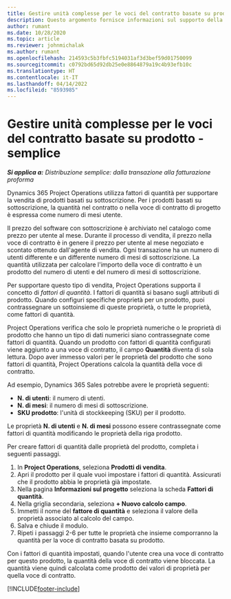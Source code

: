 ```yaml
---
title: Gestire unità complesse per le voci del contratto basate su prodotto - semplice
description: Questo argomento fornisce informazioni sul supporto della vendita di prodotti basati su abbonamento.
author: rumant
ms.date: 10/28/2020
ms.topic: article
ms.reviewer: johnmichalak
ms.author: rumant
ms.openlocfilehash: 214593c5b3fbfc5194031af3d3bef59d01750099
ms.sourcegitcommit: c0792bd65d92db25e0e8864879a19c4b93efb10c
ms.translationtype: HT
ms.contentlocale: it-IT
ms.lasthandoff: 04/14/2022
ms.locfileid: "8593985"
---
```

# <a name="manage-complex-units-for-product-based-contract-lines---lite"></a>Gestire unità complesse per le voci del contratto basate su prodotto - semplice

_**Si applica a:** Distribuzione semplice: dalla transazione alla fatturazione proforma_

Dynamics 365 Project Operations utilizza fattori di quantità per supportare la vendita di prodotti basati su sottoscrizione. Per i prodotti basati su sottoscrizione, la quantità nel contratto o nella voce di contratto di progetto è espressa come numero di mesi utente.

Il prezzo del software con sottoscrizione è archiviato nel catalogo come prezzo per utente al mese. Durante il processo di vendita, il prezzo nella voce di contratto è in genere il prezzo per utente al mese negoziato e scontato ottenuto dall'agente di vendita. Ogni transazione ha un numero di utenti differente e un differente numero di mesi di sottoscrizione. La quantità utilizzata per calcolare l'importo della voce di contratto è un prodotto del numero di utenti e del numero di mesi di sottoscrizione.

Per supportare questo tipo di vendita, Project Operations supporta il concetto di *fattori di quantità*. I fattori di quantità si basano sugli attributi di prodotto. Quando configuri specifiche proprietà per un prodotto, puoi contrassegnare un sottoinsieme di queste proprietà, o tutte le proprietà, come fattori di quantità.

Project Operations verifica che solo le proprietà numeriche o le proprietà di prodotto che hanno un tipo di dati numerici siano contrassegnate come fattori di quantità. Quando un prodotto con fattori di quantità configurati viene aggiunto a una voce di contratto, il campo **Quantità** diventa di sola lettura. Dopo aver immesso valori per le proprietà del prodotto che sono fattori di quantità, Project Operations calcola la quantità della voce di contratto.

Ad esempio, Dynamics 365 Sales potrebbe avere le proprietà seguenti:

- **N. di utenti**: il numero di utenti.
- **N. di mesi**: il numero di mesi di sottoscrizione.
- **SKU prodotto**: l'unità di stockkeeping (SKU) per il prodotto.

Le proprietà **N. di utenti** e **N. di mesi** possono essere contrassegnate come fattori di quantità modificando le proprietà della riga prodotto.

Per creare fattori di quantità dalle proprietà del prodotto, completa i seguenti passaggi.

1. In **Project Operations**, seleziona **Prodotti di vendita**.
2. Apri il prodotto per il quale vuoi impostare i fattori di quantità. Assicurati che il prodotto abbia le proprietà già impostate.
3. Nella pagina **Informazioni sul progetto** seleziona la scheda **Fattori di quantità**.
4. Nella griglia secondaria, seleziona **+ Nuovo calcolo campo**.
5. Immetti il nome del **fattore di quantità** e seleziona il valore della proprietà associato al calcolo del campo.
6. Salva e chiude il modulo.
7. Ripeti i passaggi 2-6 per tutte le proprietà che insieme comporranno la quantità per la voce di contratto basata su prodotto.

Con i fattori di quantità impostati, quando l'utente crea una voce di contratto per questo prodotto, la quantità della voce di contratto viene bloccata. La quantità viene quindi calcolata come prodotto dei valori di proprietà per quella voce di contratto.


[!INCLUDE[footer-include](../../includes/footer-banner.md)]